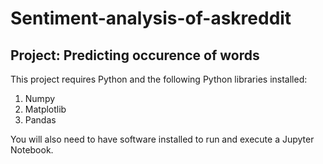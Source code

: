 # Sentiment-analysis-of-askreddit


## Project: Predicting occurence of words

This project requires Python and the following Python libraries installed:

1. Numpy
2. Matplotlib
3. Pandas

You will also need to have software installed to run and execute a Jupyter Notebook.
